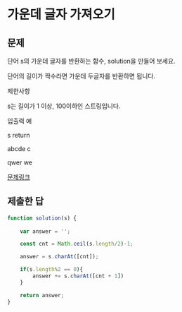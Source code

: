 # 가운데 글자 가져오기

## 문제

단어 s의 가운데 글자를 반환하는 함수, solution을 만들어 보세요. 

단어의 길이가 짝수라면 가운데 두글자를 반환하면 됩니다.

제한사항

s는 길이가 1 이상, 100이하인 스트링입니다.

입출력 예

s	return

abcde	c

qwer	we


[문제링크](https://programmers.co.kr/learn/courses/30/lessons/12903?language=javascript)

## 제출한 답

```javascript
function solution(s) {
    
    var answer = '';

    const cnt = Math.ceil(s.length/2)-1;

    answer = s.charAt([cnt]);

    if(s.length%2 == 0){
        answer += s.charAt([cnt + 1])
    }

    return answer;
}
```